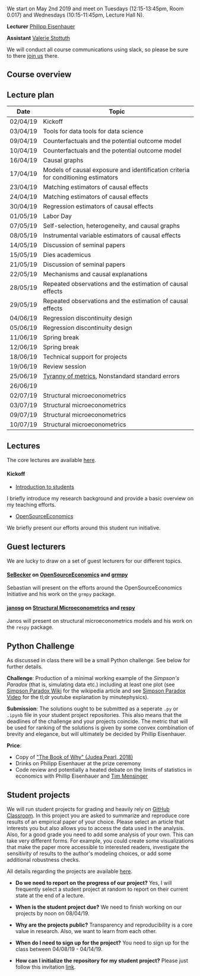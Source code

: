 We start on May 2nd 2019 and meet on Tuesdays (12:15-13:45pm, Room 0.017) and Wednesdays (10:15-11:45pm, Lecture Hall N).

**Lecturer** [Philipp Eisenhauer](https://peisenha.github.io/build/html/index.html)

**Assistant** [Valerie Stottuth](https://github.com/vstottuth)

We will conduct all course communications using slack, so please be sure to  there [join us](https://join.slack.com/t/humancapitalanalysis/shared_invite/enQtNDQ0ODkyODYyODA2LWEyZjdlNWYwYmUyNzlkOWFkNWJkMGI5M2M4ZWUyMThhNWNiMmJhY2ZjY2E4YzE3NGQ5MzcxZTRhN2QxYjgxYWY) there.

## Course overview

## Lecture plan

| Date      | Topic                                                     |
| ----------| --------------------------------------------------------- |
| 02/04/19  | Kickoff                                                   |
| 03/04/19  | Tools for data tools for data science                     |
| 09/04/19  | Counterfactuals and the potential outcome model           |
| 10/04/19  | Counterfactuals and the potential outcome model           |
| 16/04/19  | Causal graphs                                             |
| 17/04/19  | Models of causal exposure and identification criteria for conditioning estimators       |
| 23/04/19  | Matching estimators of causal effects                     |
| 24/04/19  | Matching estimators of causal effects                     |
| 30/04/19  | Regression estimators of causal effects                   |
| 01/05/19  | Labor Day                                                 |
| 07/05/19  | Self-selection, heterogeneity, and causal graphs          |
| 08/05/19  | Instrumental variable estimators of causal effects        |
| 14/05/19  | Discussion of seminal papers                              |
| 15/05/19  | Dies academicus                                           |
| 21/05/19  | Discussion of seminal papers                              |
| 22/05/19  | Mechanisms and causal explanations                        |
| 28/05/19  | Repeated observations and the estimation of causal effects|
| 29/05/19  | Repeated observations and the estimation of causal effects|
| 04/06/19  | Regression discontinuity design                           |
| 05/06/19  | Regression discontinuity design                           |
| 11/06/19  | Spring break                                              |
| 12/06/19  | Spring break                                              |
| 18/06/19  | Technical support for projects                            |
| 19/06/19  | Review session                                            |
| 25/06/19  | [Tyranny of metrics](https://github.com/HumanCapitalAnalysis/talks/blob/master/distribution/overviews/03_tyranny_of_metrics.pdf), Nonstandard standard errors                                                          |
| 26/06/19  |                                                           |
| 02/07/19  | Structural microeconometrics                              |
| 03/07/19  | Structural microeconometrics                              |
| 09/07/19  | Structural microeconometrics                              |
| 10/07/19  | Structural microeconometrics                              |

## Lectures

The core lectures are available [here](https://github.com/HumanCapitalAnalysis/microeconometrics/blob/master/README.md).

#### Kickoff

* [Introduction to students](https://github.com/peisenha/intro_to_students/blob/master/dist/eisenhauer-introduction.pdf)

I briefly introduce my research background and provide a basic overview on my teaching efforts.

* [OpenSourceEconomics](https://github.com/OpenSourceEconomics)

We briefly present our efforts around this student run initiative.

## Guest lecturers

We are lucky to draw on a set of guest lecturers for our different topics.

#### [SeBecker](https://github.com/sebecker) on [OpenSourceEconomics](https://github.com/OpenSourceEconomics) and [grmpy](https://grmpy.readthedocs.io)

Sebastian will present on the efforts around the OpenSourceEconomics Initiative and his work on the `grmpy` package.

#### [janosg](https://github.com/janosg) on [Structural Microeconometrics](https://en.wikipedia.org/wiki/Structural_estimation) and [respy](http://respy.readthedocs.io)

Janos will present on structural microeconometrics models and his work on the `respy` package.

## Python Challenge

As discussed in class there will be a small Python challenge. See below for further details.

**Challenge**: Production of a minimal working example of the _Simpson's Paradox_ (that is, simulating data etc.) including at least one plot (see [Simpson Paradox Wiki](https://en.wikipedia.org/wiki/Simpson%27s_paradox) for the wikipedia article and see [Simpson Paradox Video](https://www.youtube.com/watch?v=ebEkn-BiW5k) for the tl;dr youtube explanation by minutephysics).

**Submission**: The solutions ought to be submitted as a seperate `.py` or `.ipynb` file in your student project repositories. This also means that the deadlines of the challenge and your projects coincide. The metric that will be used for ranking of the solutions is given by some convex combination of brevity and elegance, but will ultimately be decided by Phillip Eisenhauer.

**Price**:
* Copy of  ["The Book of Why" (Judea Pearl, 2018)](https://www.amazon.de/Book-Why-Science-Cause-Effect/dp/0141982411/ref=tmm_pap_swatch_0?_encoding=UTF8&qid=1560794216&sr=8-1)
* Drinks on Philipp Eisenhauer at the prize ceremony
* Code review and potentially a heated debate on the limits of statistics in economics with Phillip Eisenhauer and [Tim Mensinger](https://github.com/timmens)


## Student projects

We will run student projects for grading and heavily rely on [GitHub Classroom](https://classroom.github.com). In this project you are asked to summarize and reproduce core results of an empirical paper of your choice. Please select an article that interests you but also allows you to access the data used in the analysis. Also, for a good grade you need to add some analysis of your own. This can take very different forms. For example, you could create some visualizations that make the paper more accessible to interested readers, investigate the sensitivity of results to the author's modeling choices, or add some additional robustness checks.

All details regarding the projects are available [here](https://github.com/HumanCapitalAnalysis/student-project-template).

* **Do we need to report on the progress of our project?** Yes, I will frequently select a student project at random to report on their current state at the end of a lecture.

* **When is the student project due?** We need to finish working on our projects by noon on 08/04/19.

* **Why are the projects public?** Transparency and reproducibility is a core value in research. Also, we want to learn from each other.

* **When do I need to sign up for the project?** You need to sign up for the class between 04/08/19 - 04/14/19.

* **How can I initialize the repository for my student project?** Please just follow this invitation [link](https://classroom.github.com/a/KaOMTvKj).


